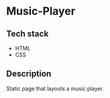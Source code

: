 # Music-Player

## Tech stack
- HTML
- CSS

## Description 
Static page that layouts a music player.
